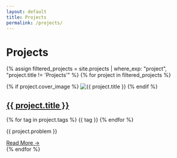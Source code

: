 ```yaml
---
layout: default
title: Projects
permalink: /projects/
---
```


# Projects

{% assign filtered_projects = site.projects | where_exp: "project", "project.title != 'Projects'" %}
{% for project in filtered_projects %}

<div class="project-preview">
  <div class="project-image">
    {% if project.cover_image %}
    <img src="{{ project.cover_image | relative_url }}" alt="{{ project.title }}">
    {% endif %}
  </div>
  <div class="project-content">
    <h2><a href="{{ project.url | relative_url }}">{{ project.title }}</a></h2>
    <div class="tags">
      {% for tag in project.tags %}
        <span class="tag">{{ tag }}</span>
      {% endfor %}
    </div>
    <p>{{ project.problem }}</p>
    <a href="{{ project.url | relative_url }}" class="read-more">Read More →</a>
  </div>
</div>
{% endfor %}
